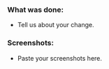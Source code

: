 ### **What was done:**
- Tell us about your change.

### **Screenshots:**
- Paste your screenshots here.